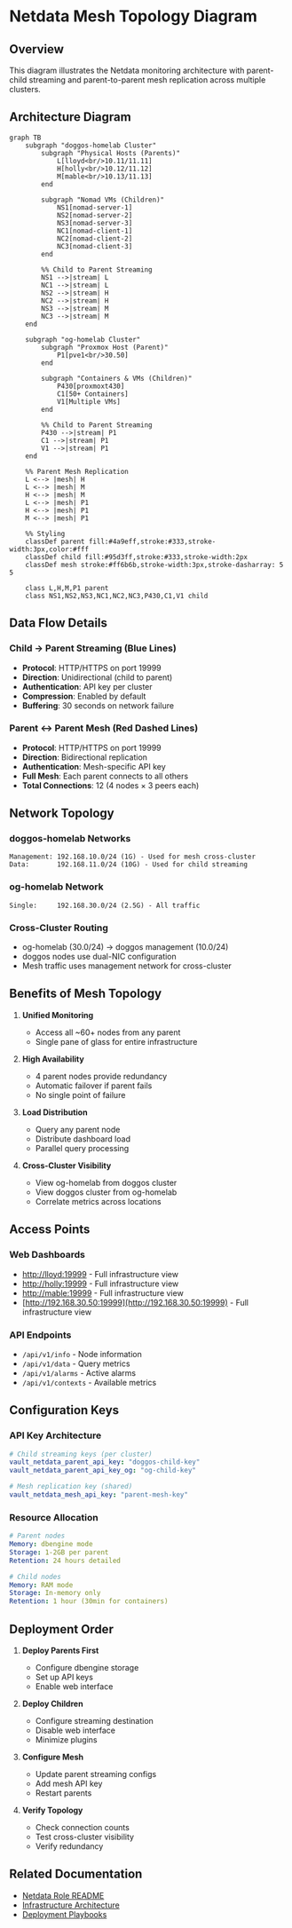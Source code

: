 # Netdata Mesh Topology Diagram

## Overview

This diagram illustrates the Netdata monitoring architecture with parent-child streaming and parent-to-parent mesh replication across multiple clusters.

## Architecture Diagram

```mermaid
graph TB
    subgraph "doggos-homelab Cluster"
        subgraph "Physical Hosts (Parents)"
            L[lloyd<br/>10.11/11.11]
            H[holly<br/>10.12/11.12]
            M[mable<br/>10.13/11.13]
        end

        subgraph "Nomad VMs (Children)"
            NS1[nomad-server-1]
            NS2[nomad-server-2]
            NS3[nomad-server-3]
            NC1[nomad-client-1]
            NC2[nomad-client-2]
            NC3[nomad-client-3]
        end

        %% Child to Parent Streaming
        NS1 -->|stream| L
        NC1 -->|stream| L
        NS2 -->|stream| H
        NC2 -->|stream| H
        NS3 -->|stream| M
        NC3 -->|stream| M
    end

    subgraph "og-homelab Cluster"
        subgraph "Proxmox Host (Parent)"
            P1[pve1<br/>30.50]
        end

        subgraph "Containers & VMs (Children)"
            P430[proxmoxt430]
            C1[50+ Containers]
            V1[Multiple VMs]
        end

        %% Child to Parent Streaming
        P430 -->|stream| P1
        C1 -->|stream| P1
        V1 -->|stream| P1
    end

    %% Parent Mesh Replication
    L <--> |mesh| H
    L <--> |mesh| M
    H <--> |mesh| M
    L <--> |mesh| P1
    H <--> |mesh| P1
    M <--> |mesh| P1

    %% Styling
    classDef parent fill:#4a9eff,stroke:#333,stroke-width:3px,color:#fff
    classDef child fill:#95d3ff,stroke:#333,stroke-width:2px
    classDef mesh stroke:#ff6b6b,stroke-width:3px,stroke-dasharray: 5 5

    class L,H,M,P1 parent
    class NS1,NS2,NS3,NC1,NC2,NC3,P430,C1,V1 child
```

## Data Flow Details

### Child → Parent Streaming (Blue Lines)

- **Protocol**: HTTP/HTTPS on port 19999
- **Direction**: Unidirectional (child to parent)
- **Authentication**: API key per cluster
- **Compression**: Enabled by default
- **Buffering**: 30 seconds on network failure

### Parent ↔ Parent Mesh (Red Dashed Lines)

- **Protocol**: HTTP/HTTPS on port 19999
- **Direction**: Bidirectional replication
- **Authentication**: Mesh-specific API key
- **Full Mesh**: Each parent connects to all others
- **Total Connections**: 12 (4 nodes × 3 peers each)

## Network Topology

### doggos-homelab Networks

```text
Management: 192.168.10.0/24 (1G) - Used for mesh cross-cluster
Data:       192.168.11.0/24 (10G) - Used for child streaming
```

### og-homelab Network

```text
Single:     192.168.30.0/24 (2.5G) - All traffic
```

### Cross-Cluster Routing

- og-homelab (30.0/24) → doggos management (10.0/24)
- doggos nodes use dual-NIC configuration
- Mesh traffic uses management network for cross-cluster

## Benefits of Mesh Topology

1. **Unified Monitoring**
   - Access all ~60+ nodes from any parent
   - Single pane of glass for entire infrastructure

2. **High Availability**
   - 4 parent nodes provide redundancy
   - Automatic failover if parent fails
   - No single point of failure

3. **Load Distribution**
   - Query any parent node
   - Distribute dashboard load
   - Parallel query processing

4. **Cross-Cluster Visibility**
   - View og-homelab from doggos cluster
   - View doggos cluster from og-homelab
   - Correlate metrics across locations

## Access Points

### Web Dashboards

- [http://lloyd:19999](http://lloyd:19999) - Full infrastructure view
- [http://holly:19999](http://holly:19999) - Full infrastructure view
- [http://mable:19999](http://mable:19999) - Full infrastructure view
- [http://192.168.30.50:19999](http://192.168.30.50:19999) - Full infrastructure view

### API Endpoints

- `/api/v1/info` - Node information
- `/api/v1/data` - Query metrics
- `/api/v1/alarms` - Active alarms
- `/api/v1/contexts` - Available metrics

## Configuration Keys

### API Key Architecture

```yaml
# Child streaming keys (per cluster)
vault_netdata_parent_api_key: "doggos-child-key"
vault_netdata_parent_api_key_og: "og-child-key"

# Mesh replication key (shared)
vault_netdata_mesh_api_key: "parent-mesh-key"
```

### Resource Allocation

```yaml
# Parent nodes
Memory: dbengine mode
Storage: 1-2GB per parent
Retention: 24 hours detailed

# Child nodes
Memory: RAM mode
Storage: In-memory only
Retention: 1 hour (30min for containers)
```

## Deployment Order

1. **Deploy Parents First**
   - Configure dbengine storage
   - Set up API keys
   - Enable web interface

2. **Deploy Children**
   - Configure streaming destination
   - Disable web interface
   - Minimize plugins

3. **Configure Mesh**
   - Update parent streaming configs
   - Add mesh API key
   - Restart parents

4. **Verify Topology**
   - Check connection counts
   - Test cross-cluster visibility
   - Verify redundancy

## Related Documentation

- [Netdata Role README](../../roles/netdata/README.md)
- [Infrastructure Architecture](../infrastructure/netdata-architecture.md)
- [Deployment Playbooks](../../playbooks/infrastructure/)
